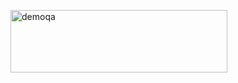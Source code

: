 <html>
 <body> 
   <p><a href="https://demoqa.com/"><img src="https://demoqa.com/images/Toolsqa.jpg" width="347" 
   height="100" alt="demoqa"></a></p>
 </body> 
</html>

